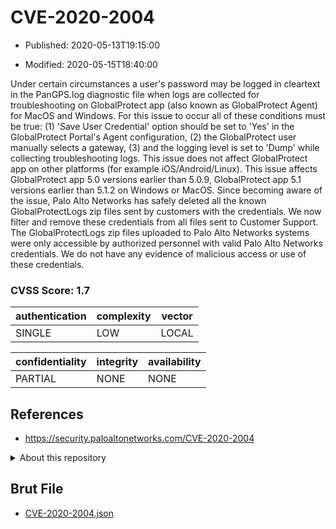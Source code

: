 # CVE-2020-2004

- Published: 2020-05-13T19:15:00

- Modified: 2020-05-15T18:40:00

Under certain circumstances a user's password may be logged in cleartext in the PanGPS.log diagnostic file when logs are collected for troubleshooting on GlobalProtect app (also known as GlobalProtect Agent) for MacOS and Windows. For this issue to occur all of these conditions must be true: (1) 'Save User Credential' option should be set to 'Yes' in the GlobalProtect Portal's Agent configuration, (2) the GlobalProtect user manually selects a gateway, (3) and the logging level is set to 'Dump' while collecting troubleshooting logs. This issue does not affect GlobalProtect app on other platforms (for example iOS/Android/Linux). This issue affects GlobalProtect app 5.0 versions earlier than 5.0.9, GlobalProtect app 5.1 versions earlier than 5.1.2 on Windows or MacOS. Since becoming aware of the issue, Palo Alto Networks has safely deleted all the known GlobalProtectLogs zip files sent by customers with the credentials. We now filter and remove these credentials from all files sent to Customer Support. The GlobalProtectLogs zip files uploaded to Palo Alto Networks systems were only accessible by authorized personnel with valid Palo Alto Networks credentials. We do not have any evidence of malicious access or use of these credentials.

### CVSS Score: **1.7**

| authentication | complexity | vector |
| --- | --- | --- |
| SINGLE | LOW | LOCAL |

| confidentiality | integrity | availability |
| --- | --- | --- |
| PARTIAL | NONE | NONE |

## References

* https://security.paloaltonetworks.com/CVE-2020-2004

<details>
<summary>About this repository</summary> 

  This repository is part of the project [Live Hack CVE](https://github.com/Live-Hack-CVE). Main website can be found [www.live-hack.org](https://www.live-hack.org) 
  
  Made by [Sn0wAlice](https://github.com/Sn0wAlice) for the people that care about security and need to have a feed of the latest CVEs. Hope you enjoy it, don't forget to star the repo and follow me on [Twitter](https://twitter.com/Sn0wAlice) and [Github](https://github.com/Sn0wAlice). And that is my [personnal website](https://www.alice-snow.me/)

  - [Home Page](https://github.com/Live-Hack-CVE)
  - [Framework](https://github.com/Live-Hack-CVE/cve-framework)
  - [CVE database](https://github.com/Live-Hack-CVE/full_database)
  - [Changelog](https://github.com/Live-Hack-CVE/Changelog)
</details>

## Brut File

* [CVE-2020-2004.json](https://raw.githubusercontent.com/Live-Hack-CVE/full_database/main/cves/2020/CVE-2020-2004.json)

